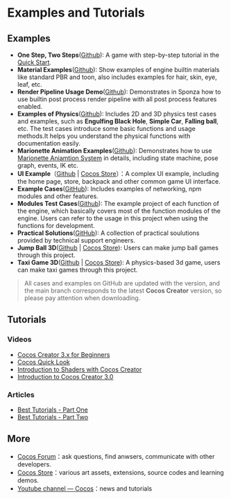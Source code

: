# Examples and Tutorials

## Examples

- **One Step, Two Steps**([Github](https://github.com/cocos/tutorial-mind-your-step-3d)): A game with step-by-step tutorial in the [Quick Start](getting-started/first-game/index.md).
- **Material Examples**([Github](https://github.com/cocos/cocos-example-materials)): Show examples of engine builtin materials like standard PBR and toon, also includes examples for hair, skin, eye, leaf, etc.
- **Render Pipeline Usage Demo**([Github](https://github.com/cocos/cocos-example-render-pipeline)): Demonstrates in Sponza how to use builtin post process render pipeline with all post process features enabled.
- **Examples of Physics**([Github](https://github.com/cocos/cocos-example-physics)): Includes 2D and 3D physics test cases and examples, such as **Engulfing Black Hole**, **Simple Car**, **Falling ball**, etc. The test cases introduce some basic functions and usage methods.It helps you understand the physical functions with documentation easily.
- **Marionette Animation Examples**([Github](https://github.com/cocos/cocos-example-marionette)): Demonstrates how to use [Marionette Aniamtion System](../animation/marionette/index.md) in details, including state machine, pose graph, events, IK etc.
- **UI Example**（[Github](https://github.com/cocos/cocos-example-ui/) | [Cocos Store](https://store.cocos.com/app/detail/2799)）：A complex UI example, including the home page, store, backpack and other common game UI interface.
- **Example Cases**([GitHub](https://github.com/cocos/cocos-example-projects)): Includes examples of networking, npm modules and other features.
- **Modules Test Cases**([Github](https://github.com/cocos/cocos-test-projects)): The example project of each function of the engine, which basically covers most of the function modules of the engine. Users can refer to the usage in this project when using the functions for development.
- **Practical Solutions**([GitHub](https://github.com/cocos/cocos-awesome-tech-solutions)): A collection of practical soulutions provided by technical support engineers.
- **Jump Ball 3D**([Github](https://github.com/cocos/cocos-example-ball) | [Cocos Store](https://store.cocos.com/app/detail/2802)): Users can make jump ball games through this project.
- **Taxi Game 3D**([Github](https://github.com/cocos/cocos-tutorial-taxi-game) | [Cocos Store](https://store.cocos.com/app/en/detail/2796)): A physics-based 3d game, users can make taxi games through this project.

> All cases and examples on GitHub are updated with the version, and the main branch corresponds to the latest **Cocos Creator** version, so please pay attention when downloading.

## Tutorials

### Videos

- [Cocos Creator 3.x for Beginners](https://www.youtube.com/watch?v=JSOXYPqZ1-8&list=PLbvpmJKjO3NA4dlW43GzhJUMaXyIp3xpc)
- [Cocos Quick Look](https://www.youtube.com/watch?v=R4Mxm55x56Q&list=PLbvpmJKjO3NCgicfQ_N32Oo62LgPVs4kf)
- [Introduction to Shaders with Cocos Creator](https://www.youtube.com/watch?v=tUQHK42UcHc&list=PLbvpmJKjO3ND91HTUSKWNzMboob-7J_wq)
- [Introduction to Cocos Creator 3.0](https://www.youtube.com/watch?v=3v4pq0tDo5g&list=PLbvpmJKjO3NDv_eb6vlN70Zo-pdAv8MNW)

### Articles

- [Best Tutorials - Part One](https://www.cocos.com/en/post/33e9da7fc3825a8aeb66ff6fbb7f5dd4)
- [Best Tutorials - Part Two](https://www.cocos.com/en/post/52fnhtaqlEYYTafjBYjMMYWKyA6d3qIZ)

## More

- [Cocos Forum](https://discuss.cocos2d-x.org/)：ask questions, find anwsers, communicate with other developers.
- [Cocos Store](http://store.cocos.com/)：various art assets, extensions, source codes and learning demos.
- [Youtube channel — Cocos](https://www.youtube.com/@CocosEngine)：news and tutorials
